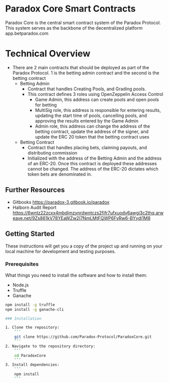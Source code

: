 # Paradox Core Smart Contracts

Paradox Core is the central smart contract system of the Paradox Protocol. This system serves as the backbone of the decentralized platform app.betparadox.com

# Technical Overview
 - There are 2 main contracts that should be deployed as part of the Paradox Protocol. 1 is the betting admin contract and the second is the betting contract
   - Betting Admin
     - Contract that handles Creating Pools, and Grading pools.
     - This contract defines 3 roles using OpenZeppelin Access Control
       - Game Admin, this address can create pools and open pools for betting
       - MultiSig role, this address is responsible for entering results, updating the start time of pools, cancelling pools, and approving the results entered by the Game Admin
       - Admin role, this address can change the address of the betting contract, update the address of the signer, and update the ERC 20 token that the betting contract uses
   - Betting Contract
     - Contract that handles placing bets, claiming payouts, and distributing commission
     - Initialized with the address of the Betting Admin and the address of an ERC-20. Once this contract is deployed these addresses cannot be changed. The address of the ERC-20 dictates which token bets are denominated in.

## Further Resources
 - Gitbooks https://paradox-3.gitbook.io/paradox
 - Halborn Audit Report https://6wntz22zcxx4mbdjmzynrdwntczs2fifr7ufxuodv6awgj3c2thq.arweave.net/9Zs861kV78YEaWZw2I7NmLMtFQWP6FvRw6-BYydi1M8

## Getting Started

These instructions will get you a copy of the project up and running on your local machine for development and testing purposes.

### Prerequisites

What things you need to install the software and how to install them:

- Node.js
- Truffle
- Ganache

```bash
npm install -g truffle
npm install -g ganache-cli

### Installation

1. Clone the repository:
    ```
    git clone https://github.com/Paradox-Protocol/ParadoxCore.git
    ```
2. Navigate to the repository directory:
    ```
    cd ParadoxCore
    ```
3. Install dependencies:
    ```
    npm install
    ```
